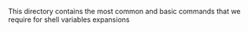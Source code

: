 This directory contains the most common and basic commands that we require for shell variables expansions
